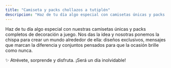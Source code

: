 ```yaml
---
title: "Camiseta y packs chollazos a tutiplén"
descripcion: "Haz de tu día algo especial con camisetas únicas y packs completos de decoración a juego."
---
```

  
Haz de tu día algo especial con nuestras camisetas únicas y packs completos de decoración a juego.
Nos das la idea y nosotras ponemos la chispa para crear un mundo alrededor de ella: diseños exclusivos, mensajes que marcan la diferencia y conjuntos pensados para que la ocasión brille como nunca.

✨ Atrévete, sorprende y disfruta. ¡Será un día inolvidable!